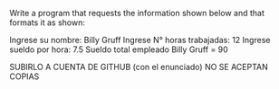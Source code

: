 Write a program that requests the information shown below and that formats it as shown:

Ingrese su nombre: Billy Gruff
Ingrese N° horas trabajadas: 12
Ingrese sueldo por hora: 7.5
Sueldo total empleado Billy Gruff = 90

SUBIRLO A CUENTA DE GITHUB (con el enunciado)
NO SE ACEPTAN COPIAS